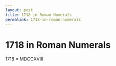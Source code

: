 ```yaml
---
layout: post
title: 1718 in Roman Numerals
permalink: 1718-in-roman-numerals
---
```


# 1718 in Roman Numerals

1718 = MDCCXVIII
